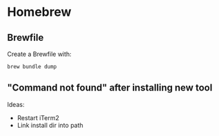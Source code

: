 # Homebrew

## Brewfile

Create a Brewfile with:

```shell
brew bundle dump
```

## "Command not found" after installing new tool

Ideas:

- Restart iTerm2
- Link install dir into path
